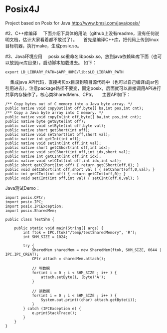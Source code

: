 # Posix4J
Project based on Posix for Java http://www.bmsi.com/java/posix/

#2、C++库编译
&nbsp;&nbsp;&nbsp;&nbsp;下面介绍下具体的用法（github上没有readme，没有任何说明文档，估计大家看着都不敢试了）。
&nbsp;&nbsp;&nbsp;&nbsp;首先是编译C++库，把代码上传到linux目标机器，执行make，生成posix.so。

#3、Java环境应用
&nbsp;&nbsp;&nbsp;&nbsp;posix.so重命名libposix.so，放到java依赖lib库下面（也可以放到jre库目录），启动脚本加载进去。
如下：
```
export LD_LIBRARY_PATH=$APP_HOME/lib:$LD_LIBRARY_PATH
```
&nbsp;&nbsp;&nbsp;&nbsp;集成java API代码，直接拷贝xx目录到项目源代码中（也可以自己编译成jar包引用进去），注意package路径不要变，固定posix，后面就可以直接调用API进行共享内存操作了，核心类SharedMem、CPtr。
&nbsp;&nbsp;&nbsp;&nbsp;主要API如下：
```
/** Copy bytes out of C memory into a Java byte array. */
public native void copyOut(int off,byte[] ba,int pos,int cnt);
/** Copy a Java byte array into C memory. */
public native void copyIn(int off,byte[] ba,int pos,int cnt);
public native byte getByte(int off);
public native void setByte(int off,byte val);
public native short getShort(int off);
public native void setShort(int off,short val);
public native int getInt(int off);
public native void setInt(int off,int val);
public native short getCShort(int off,int idx);
public native void setCShort(int off,int idx,short val);
public native int getCInt(int off,int idx);
public native void setCInt(int off,int idx,int val);
public short getCShort(int off) { return getCShort(off,0); }
public void setCShort(int off,short val ) { setCShort(off,0,val); }
public int getCInt(int off) { return getCInt(off,0); }
public void setCInt(int off,int val) { setCInt(off,0,val); }
```

Java测试Demo：
```
import posix.CPtr;
import posix.IPC;
import posix.IPCException;
import posix.SharedMem;

public class TestShm {

    public static void main(String[] args) {
        int ftok = IPC.ftok("/temp/testSharedMemory", 'R');
        int SHM_SIZE = 1024;

        try {
            SharedMem sharedMem = new SharedMem(ftok, SHM_SIZE, 0644 | IPC.IPC_CREAT);
            CPtr attach = sharedMem.attach();

            // 写数据
            for(int i = 0 ; i < SHM_SIZE ; i++ ) {
                attach.setByte(i, (byte)'A');
            }

            // 读数据
            for(int i = 0 ; i < SHM_SIZE ; i++ ) {
                System.out.print((char) attach.getByte(i));
            }
        } catch (IPCException e) {
            e.printStackTrace();
        }
    }
}
```
